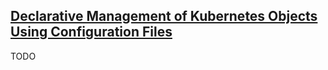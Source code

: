 ## [Declarative Management of Kubernetes Objects Using Configuration Files](https://kubernetes.io/docs/tasks/manage-kubernetes-objects/declarative-config/)

TODO
